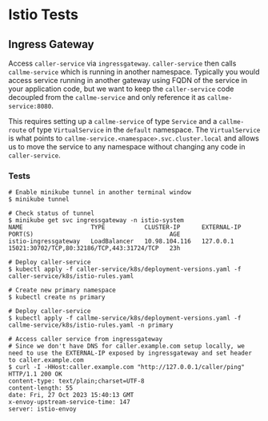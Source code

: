 # Istio Tests

## Ingress Gateway

Access `caller-service` via `ingressgateway`. `caller-service` then calls `callme-service` which is running in another namespace. Typically you would access service running in another gateway using FQDN of the service in your application code, but we want to keep the `caller-service` code decoupled from the `callme-service` and only reference it as `callme-service:8080`.

This requires setting up a `callme-service` of type `Service` and a `callme-route` of type `VirtualService` in the `default` namespace. The `VirtualService` is what points to `callme-service.<namespace>.svc.cluster.local` and allows us to move the service to any namespace without changing any code in `caller-service`.

### Tests

```
# Enable minikube tunnel in another terminal window
$ minikube tunnel

# Check status of tunnel
$ minikube get svc ingressgateway -n istio-system
NAME                   TYPE           CLUSTER-IP      EXTERNAL-IP   PORT(S)                                      AGE
istio-ingressgateway   LoadBalancer   10.98.104.116   127.0.0.1     15021:30702/TCP,80:32186/TCP,443:31724/TCP   23h

# Deploy caller-service
$ kubectl apply -f caller-service/k8s/deployment-versions.yaml -f caller-service/k8s/istio-rules.yaml

# Create new primary namespace
$ kubectl create ns primary

# Deploy caller-service
$ kubectl apply -f callme-service/k8s/deployment-versions.yaml -f callme-service/k8s/istio-rules.yaml -n primary

# Access caller service from ingressgateway
# Since we don't have DNS for caller.example.com setup locally, we need to use the EXTERNAL-IP exposed by ingressgateway and set header to caller.example.com
$ curl -I -HHost:caller.example.com "http://127.0.0.1/caller/ping"
HTTP/1.1 200 OK
content-type: text/plain;charset=UTF-8
content-length: 55
date: Fri, 27 Oct 2023 15:40:13 GMT
x-envoy-upstream-service-time: 147
server: istio-envoy
```
